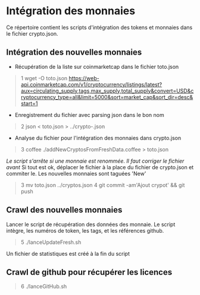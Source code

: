 # Intégration des monnaies
Ce répertoire contient les scripts d'intégration des tokens et monnaies dans le fichier crypto.json.

## Intégration des nouvelles monnaies
 - Récupération de la liste sur coinmarketcap dans le fichier toto.json
> 1 wget -O toto.json https://web-api.coinmarketcap.com/v1/cryptocurrency/listings/latest?aux=circulating_supply,tags,max_supply,total_supply&convert=USD&cryptocurrency_type=all&limit=5000&sort=market_cap&sort_dir=desc&start=1

 - Enregistrement du fichier avec parsing json dans le bon nom
> 2 json < toto.json > ../crypto-<ddmmyyyy>.json

 - Analyse du fichier pour l'intégration des monnaies dans crypto.json
> 3 coffee ./addNewCryptosFromFreshData.coffee <ddmmyyyy> > toto.json

*Le script s'arrête si une monnaie est renommée. Il faut corriger le fichier avant*
Si tout est ok, déplacer le fichier à la place du fichier de crypto.json et commiter le. Les nouvelles monnaies sont taguées 'New'
> 3 mv toto.json ../cryptos.json
> 4 git commit -am'Ajout crypot' && git push

## Crawl des nouvelles monnaies
Lancer le script de récupération des données des monnaie.
Le script intègre, les numéros de token, les tags, et les références github.

> 5 ./lanceUpdateFresh.sh

Un fichier de statistiques est créé à la fin du script

## Crawl de github pour récupérer les licences
> 6 ./lanceGitHub.sh
